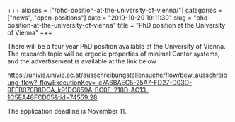 +++
aliases = ["/phd-position-at-the-university-of-vienna/"]
categories = ["news", "open-positions"]
date = "2019-10-29 19:11:39"
slug = "phd-position-at-the-university-of-vienna"
title = "PhD position at the University of Vienna"
+++

There will be a four year PhD position available at the University of
Vienna.  
The research topic will be ergodic properties of minimal Cantor systems,
and the advertisement is available at the link below  
  
<https://univis.univie.ac.at/ausschreibungstellensuche/flow/bew_ausschreibung-flow?_flowExecutionKey=_c7A6BAEC5-25A7-FD27-D03D-9FFB070B8DCA_k91DC659A-BC0E-218D-AC13-1C5EA48FCD05&tid=74559.28>  
  
The application deadline is November 11.
